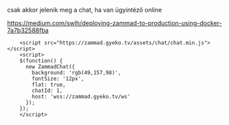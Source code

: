 ﻿csak akkor jelenik meg a chat, ha van ügyintéző online

https://medium.com/swlh/deploying-zammad-to-production-using-docker-7a7b32588fba

        <script src="https://zammad.gyeko.tv/assets/chat/chat.min.js"></script>
        <script>
        $(function() {
          new ZammadChat({
            background: 'rgb(49,157,98)',
            fontSize: '12px',
            flat: true,
            chatId: 1,
            host: 'wss://zammad.gyeko.tv/ws'
          });
        });
        </script>
